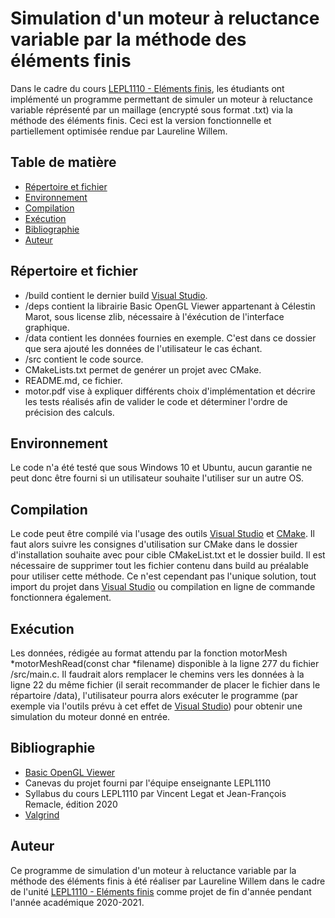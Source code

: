 # Simulation d'un moteur à reluctance variable par la méthode des éléments finis
Dans le cadre du cours [LEPL1110 - Eléments finis](https://sites.uclouvain.be/archives-portail/cdc2020/cours-2020-lepl1110), les étudiants ont implémenté un programme permettant de simuler un moteur à reluctance variable réprésenté par un maillage (encrypté sous format .txt) via la méthode des éléments finis. Ceci est la version fonctionnelle et partiellement optimisée rendue par Laureline Willem.
## Table de matière
* [Répertoire et fichier](#répertoire-et-fichier)
* [Environnement](#environnement)
* [Compilation](#compilation)
* [Exécution](#exécution)
* [Bibliographie](#bibliographie)
* [Auteur](#auteur)
## Répertoire et fichier
*  /build contient le dernier build [Visual Studio](https://visualstudio.microsoft.com/fr/).
*  /deps contient la librairie Basic OpenGL Viewer appartenant à Célestin Marot, sous license zlib, nécessaire à l'éxécution de l'interface graphique.
*  /data contient les données fournies en exemple. C'est dans ce dossier que sera ajouté les données de l'utilisateur le cas échant.
*  /src contient le code source.
*  CMakeLists.txt permet de genérer un projet avec CMake.
*  README.md, ce fichier.
*  motor.pdf vise à expliquer différents choix d'implémentation et décrire les tests réalisés afin de valider le code et déterminer l'ordre de précision des calculs.
## Environnement
Le code n'a été testé que sous Windows 10 et Ubuntu, aucun garantie ne peut donc être fourni si un utilisateur souhaite l'utiliser sur un autre OS.
## Compilation
Le code peut être compilé via l'usage des outils [Visual Studio](https://visualstudio.microsoft.com/fr/) et [CMake](https://cmake.org/). Il faut alors suivre les consignes d'utilisation sur CMake dans le dossier d'installation souhaite avec pour cible CMakeList.txt et le dossier build. Il est nécessaire de supprimer tout les fichier contenu dans build au préalable pour utiliser cette méthode. Ce n'est cependant pas l'unique solution, tout import du projet dans [Visual Studio](https://visualstudio.microsoft.com/fr/) ou compilation en ligne de commande fonctionnera également.
## Exécution
Les données, rédigée au format attendu par la fonction motorMesh \*motorMeshRead(const char \*filename) disponible à la ligne 277 du fichier /src/main.c.
Il faudrait alors remplacer le chemins vers les données à la ligne 22 du même fichier (il serait recommander de placer le fichier dans le répartoire /data), l'utilisateur pourra alors exécuter le programme (par exemple via l'outils prévu à cet effet de [Visual Studio](https://visualstudio.microsoft.com/fr/)) pour obtenir une simulation du moteur donné en entrée.
## Bibliographie
* [Basic OpenGL Viewer](https://git.immc.ucl.ac.be/marotc/anm/-/tree/master/deps/BOV)
* Canevas du projet fourni par l'équipe enseignante LEPL1110
* Syllabus du cours LEPL1110 par Vincent Legat et Jean-François Remacle, édition 2020
* [Valgrind](https://valgrind.org/)
## Auteur
Ce programme de simulation d'un moteur à reluctance variable par la méthode des éléments finis à été réaliser par Laureline Willem dans le cadre de l'unité [LEPL1110 - Eléments finis](https://sites.uclouvain.be/archives-portail/cdc2020/cours-2020-lepl1110) comme projet de fin d'année pendant l'année académique 2020-2021.
